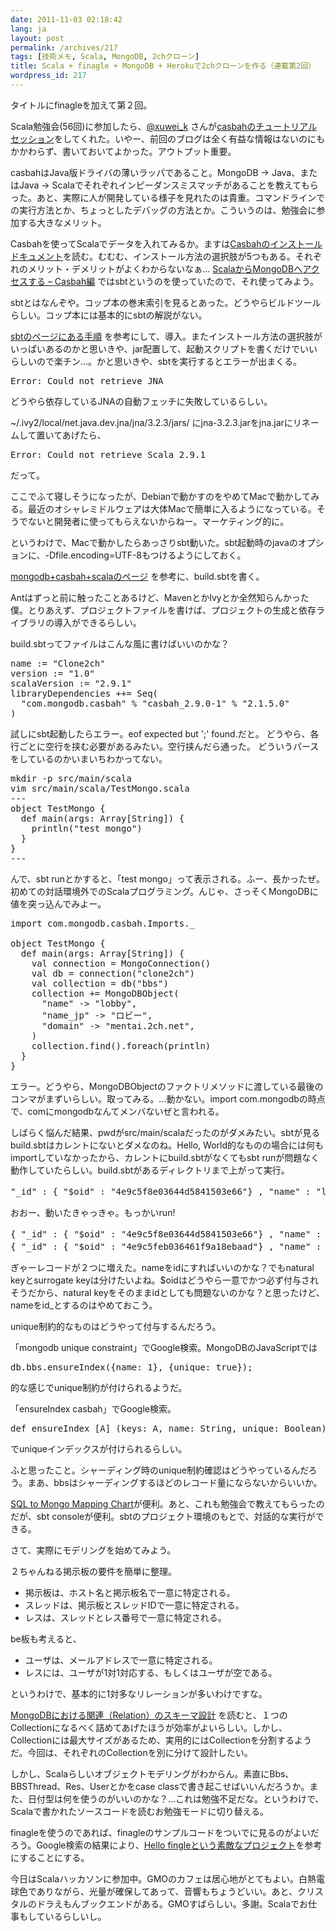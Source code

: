 ```yaml
---
date: 2011-11-03 02:18:42
lang: ja
layout: post
permalink: /archives/217
tags: [技術メモ, Scala, MongoDB, 2chクローン]
title: Scala + finagle + MongoDB + Herokuで2chクローンを作る（連載第2回）
wordpress_id: 217
---
```

タイトルにfinagleを加えて第２回。

Scala勉強会(56回)に参加したら、<a href="http://twitter.com/xuwei_k">@xuwei_k</a> さんが<a href="http://d.hatena.ne.jp/xuwei/20111019">casbahのチュートリアルセッション</a>をしてくれた。いやー、前回のブログは全く有益な情報はないのにもかかわらず、書いておいてよかった。アウトプット重要。

casbahはJava版ドライバの薄いラッパであること。MongoDB -> Java、またはJava -> Scalaでそれぞれインピーダンスミスマッチがあることを教えてもらった。あと、実際に人が開発している様子を見れたのは貴重。コマンドラインでの実行方法とか、ちょっとしたデバッグの方法とか。こういうのは、勉強会に参加する大きなメリット。

Casbahを使ってScalaでデータを入れてみるか。ますは<a href="http://api.mongodb.org/scala/casbah/current/setting_up.html#installing-setting-up-casbah">Casbahのインストールドキュメント</a>を読む。むむむ、インストール方法の選択肢が5つもある。それぞれのメリット・デメリットがよくわからないなぁ…&nbsp;<a href="http://blog.restartr.com/2011/03/07/access-to-mongodb-in-scala-with-casbah/">ScalaからMongoDBへアクセスする &ndash; Casbah編</a>&nbsp;ではsbtというのを使っていたので、それ使ってみよう。

sbtとはなんぞや。コップ本の巻末索引を見るとあった。どうやらビルドツールらしい。コップ本には基本的にsbtの解説がない。

<a href="https://github.com/harrah/xsbt/wiki">sbtのページにある手順</a>&nbsp;を参考にして、導入。またインストール方法の選択肢がいっぱいあるのかと思いきや、jar配置して、起動スクリプトを書くだけでいいらしいので楽チン…。かと思いきや、sbtを実行するとエラーが出まくる。
<pre>Error: Could not retrieve JNA</pre>
どうやら依存しているJNAの自動フェッチに失敗しているらしい。

~/.ivy2/local/net.java.dev.jna/jna/3.2.3/jars/
にjna-3.2.3.jarをjna.jarにリネームして置いてあげたら、
<pre>Error: Could not retrieve Scala 2.9.1</pre>
だって。

ここでふて寝しそうになったが、Debianで動かすのをやめてMacで動かしてみる。最近のオシャレミドルウェアは大体Macで簡単に入るようになっている。そうでないと開発者に使ってもらえないからねー。マーケティング的に。

というわけで、Macで動かしたらあっさりsbt動いた。sbt起動時のjavaのオプションに、-Dfile.encoding=UTF-8もつけるようにしておく。

<a href="http://d.hatena.ne.jp/ymraintree/20110714/1310610874">mongodb+casbah+scalaのページ</a>&nbsp;を参考に、build.sbtを書く。

Antはずっと前に触ったことあるけど、MavenとかIvyとか全然知らんかった僕。とりあえず、プロジェクトファイルを書けば、プロジェクトの生成と依存ライブラリの導入ができるらしい。

build.sbtってファイルはこんな風に書けばいいのかな？
<pre>name := "Clone2ch"
version := "1.0"
scalaVersion := "2.9.1"
libraryDependencies ++= Seq(
  "com.mongodb.casbah" % "casbah_2.9.0-1" % "2.1.5.0"
)</pre>
試しにsbt起動したらエラー。eof expected but ';' found.だと。
どうやら、各行ごとに空行を挟む必要があるみたい。空行挟んだら通った。
どういうパースをしているのかいまいちわかってない。
<pre>mkdir -p src/main/scala
vim src/main/scala/TestMongo.scala
---
object TestMongo {
  def main(args: Array[String]) {
    println("test mongo")
  }
}
---</pre>
んで、sbt runとかすると、「test mongo」って表示される。ふー、長かったぜ。初めての対話環境外でのScalaプログラミング。んじゃ、さっそくMongoDBに値を突っ込んでみよー。
<pre class="prettyprint linenums lang-scala">import com.mongodb.casbah.Imports._

object TestMongo {
  def main(args: Array[String]) {
    val connection = MongoConnection()
    val db = connection("clone2ch")
    val collection = db("bbs")
    collection += MongoDBObject(
      "name" -> "lobby",
      "name_jp" -> "ロビー",
      "domain" -> "mentai.2ch.net",
    )
    collection.find().foreach(println)
  }
}</pre>
エラー。どうやら、MongoDBObjectのファクトリメソッドに渡している最後のコンマがまずいらしい。取ってみる。…動かない。import com.mongodbの時点で、comにmongodbなんてメンバないぜと言われる。

しばらく悩んだ結果、pwdがsrc/main/scalaだったのがダメみたい。sbtが見るbuild.sbtはカレントにないとダメなのね。Hello, World的なものの場合には何もimportしていなかったから、カレントにbuild.sbtがなくてもsbt runが問題なく動作していたらしい。build.sbtがあるディレクトリまで上がって実行。
<pre>"_id" : { "$oid" : "4e9c5f8e03644d5841503e66"} , "name" : "lobby" , "name_jp" : "ロビー" , "domain" : "mentai.2ch.net"}</pre>
おおー、動いたきゃっきゃ。もっかいrun!
<pre>{ "_id" : { "$oid" : "4e9c5f8e03644d5841503e66"} , "name" : "lobby" , "name_jp" : "ロビー" , "domain" : "mentai.2ch.net"}
{ "_id" : { "$oid" : "4e9c5feb036461f9a18ebaad"} , "name" : "lobby" , "name_jp" : "ロビー" , "domain" : "mentai.2ch.net"}</pre>
ぎゃーレコードが２つに増えた。nameをidにすればいいのかな？でもnatural keyとsurrogate keyは分けたいよね。$oidはどうやら一意でかつ必ず付与されそうだから、natural keyをそのままidとしても問題ないのかな？と思ったけど、nameをid_とするのはやめておこう。

unique制約的なものはどうやって付与するんだろう。

「mongodb unique constraint」でGoogle検索。MongoDBのJavaScriptでは
<pre>db.bbs.ensureIndex({name: 1}, {unique: true});</pre>
的な感じでunique制約が付けられるようだ。

「ensureIndex casbah」でGoogle検索。
<pre>def ensureIndex [A] (keys: A, name: String, unique: Boolean)(implicit arg0: (A) &rArr; DBObject): Unit</pre>
でuniqueインデックスが付けられるらしい。

ふと思ったこと。シャーディング時のunique制約確認はどうやっているんだろう。まあ、bbsはシャーディングするほどのレコード量にならないからいいか。

<a href="http://www.mongodb.org/display/DOCS/SQL+to+Mongo+Mapping+Chart">SQL to Mongo Mapping Chart</a>が便利。あと、これも勉強会で教えてもらったのだが、sbt consoleが便利。sbtのプロジェクト環境のもとで、対話的な実行ができる。

さて、実際にモデリングを始めてみよう。

２ちゃんねる掲示板の要件を簡単に整理。
<ul>
	<li>掲示板は、ホスト名と掲示板名で一意に特定される。</li>
	<li>スレッドは、掲示板とスレッドIDで一意に特定される。</li>
	<li>レスは、スレッドとレス番号で一意に特定される。</li>
</ul>
be板も考えると、
<ul>
	<li>ユーザは、メールアドレスで一意に特定される。</li>
	<li>レスには、ユーザが1対1対応する、もしくはユーザが空である。</li>
</ul>
というわけで、基本的に1対多なリレーションが多いわけですな。

<a href="http://d.hatena.ne.jp/masa_w/20101130/1291084939">MongoDBにおける関連（Relation）のスキーマ設計</a>&nbsp;を読むと、１つのCollectionになるべく詰めてあげたほうが効率がよいらしい。しかし、Collectionには最大サイズがあるため、実用的にはCollectionを分割するようだ。今回は、それぞれのCollectionを別に分けて設計したい。

しかし、Scalaらしいオブジェクトモデリングがわからん。素直にBbs、BBSThread、Res、Userとかをcase classで書き起こせばいいんだろうか。また、日付型は何を使うのがいいのかな？…これは勉強不足だな。というわけで、Scalaで書かれたソースコードを読むお勉強モードに切り替える。

finagleを使うのであれば、finagleのサンプルコードをついでに見るのがよいだろう。Google検索の結果により、<a href="https://github.com/jlcheng/hello-finagle">Hello fingleという素敵なプロジェクト</a>を参考にすることにする。

今日はScalaハッカソンに参加中。GMOのカフェは居心地がとてもよい。白熱電球色でありながら、光量が確保してあって、音響もちょうどいい。あと、クリスタルのドラえもんブックエンドがある。GMOすばらしい。多謝。Scalaでお仕事もしているらしいし。
